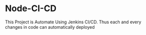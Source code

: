 # Node-CI-CD
This Project is Automate Using Jenkins CI/CD. Thus each and every changes in code can automatically deployed 
